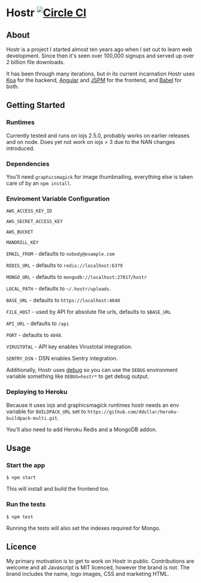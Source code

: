 # Hostr [![Circle CI](https://circleci.com/gh/kudos/hostr.svg?style=svg&circle-token=1b4dec62afcb7960446edf241a5cf9238b8c20ed)](https://circleci.com/gh/kudos/hostr)

## About
Hostr is a project I started almost ten years ago when I set out to learn web development. Since then it's seen over 100,000 signups and served up over 2 billion file downloads.

It has been through many iterations, but in its current incarnation Hostr uses [Koa](http://koajs.com/) for the backend, [Angular](https://angular.io/) and [JSPM](http://jspm.io) for the frontend, and [Babel](https://babeljs.io/) for both.

## Getting Started

### Runtimes

Currently tested and runs on iojs 2.5.0, probably works on earlier releases and on node. Does yet not work on iojs > 3 due to the NAN changes introduced.

### Dependencies

You'll need `graphicsmagick` for image thumbnailing, everything else is taken care of by an `npm install`.

### Enviroment Variable Configuration

`AWS_ACCESS_KEY_ID`

`AWS_SECRET_ACCESS_KEY`

`AWS_BUCKET`

`MANDRILL_KEY`

`EMAIL_FROM` - defaults to `nobody@example.com`

`REDIS_URL` - defaults to `redis://localhost:6379`

`MONGO_URL` - defaults to `mongodb://localhost:27017/hostr`

`LOCAL_PATH` - defaults to `~/.hostr/uploads`.

`BASE_URL` - defaults to `https://localhost:4040`

`FILE_HOST` - used by API for absolute file urls, defaults to `$BASE_URL`

`API_URL` - defaults to `/api`

`PORT` - defaults to `4040`.

`VIRUSTOTAL` - API key enables Virustotal integration.

`SENTRY_DSN` - DSN enables Sentry integration.

Additionally, Hostr uses [debug](https://github.com/visionmedia/debug) so you can use the `DEBUG` environment variable something like `DEBUG=hostr*` to get debug output.

### Deploying to Heroku

Because it uses iojs and graphicsmagick runtimes hostr needs an env variable for `BUILDPACK_URL` set to `https://github.com/ddollar/heroku-buildpack-multi.git`.

You'll also need to add Heroku Redis and a MongoDB addon.

## Usage

### Start the app

```
$ npm start
```

This will install and build the frontend too.

### Run the tests

```
$ npm test
```

Running the tests will also set the indexes required for Mongo.

## Licence

My primary motivation is to get to work on Hostr in public. Contributions are welcome and all Javascript is MIT licenced, however the brand is not. The brand includes the name, logo images, CSS and marketing HTML.
